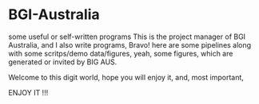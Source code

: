 # BGI-Australia
some useful or self-written programs
This is the project manager of BGI Australia, and I also write programs, Bravo! here are some pipelines along with some scritps/demo data/figures, yeah, some figures, which are generated or invited by BIG AUS.

Welcome to this digit world, hope you will enjoy it, and, most important,

ENJOY IT !!!
